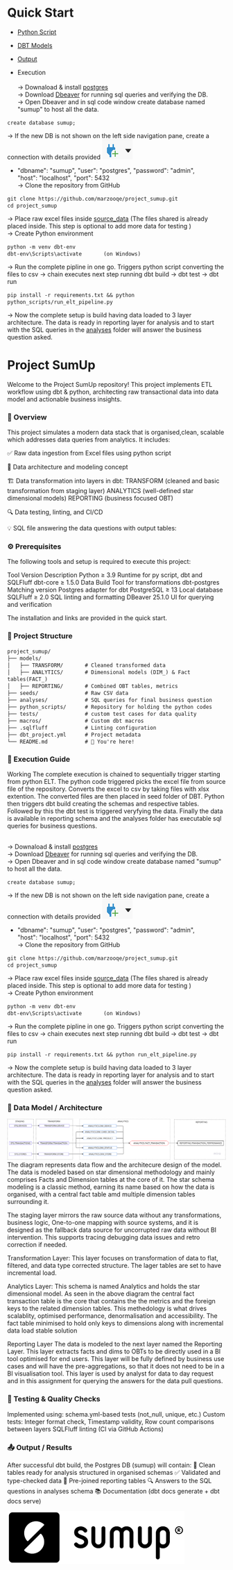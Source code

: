 # Quick Start

- [Python Script](python_scripts)
- [DBT Models](models)
- [Output](analyses)

- Execution  
<br />-> Downaload & install [postgres](https://www.postgresql.org/download/)  
-> Download [Dbeaver](https://dbeaver.io/download/) for running sql queries and verifying the DB.  
-> Open Dbeaver and in sql code window create database named "sumup" to host all the data.
<pre><code>create database sumup;</code></pre>
-> If the new DB is not shown on the left side navigation pane, create a connection with details provided
![connection](documentation/image3.png)  
-   "dbname": "sumup",
    "user": "postgres",
    "password": "admin",
<br />"host": "localhost",
    "port": 5432
<br />-> Clone the repository from GitHub
<pre><code>git clone https://github.com/marzooqe/project_sumup.git
cd project_sumup </code></pre>
-> Place raw excel files inside [source_data](source_data)
(The files shared is already placed inside. This step is optional to add more data for testing )
<br />-> Create Python environment
<pre><code>python -m venv dbt-env
dbt-env\Scripts\activate       (on Windows)</code></pre>
-> Run the complete pipline in one go. Triggers python script converting the files to csv -> chain executes next step running dbt build -> dbt test -> dbt run
<pre><code>pip install -r requirements.txt && python python_scripts/run_elt_pipeline.py</code></pre>
-> Now the complete setup is build having data loaded to 3 layer architecture. The data is ready in reporting layer for analysis and to start with the SQL queries in the [analyses](analyses) folder will answer the business question asked.


# Project SumUp
Welcome to the Project SumUp repository! This project implements ETL workflow using dbt & python, architecting raw transactional data into data model and actionable business insights.

### 🧭 Overview
This project simulates a modern data stack that is organised,clean, scalable which addresses data queries from analytics. It includes:

✅ Raw data ingestion from Excel files using python script

📂 Data architecture and modeling concept

🏗️ Data transformation into layers in dbt:
TRANSFORM (cleaned and basic transformation from staging layer)
ANALYTICS (well-defined star dimensional models)
REPORTING (business focused OBT)

🔍 Data testing, linting, and CI/CD

💡 SQL file answering the data questions with output tables:

### ⚙️ Prerequisites
The following tools and setup is required to execute this project:

Tool	        Version	            Description
Python	        ≥ 3.9	            Runtime for py script, dbt and SQLFluff
dbt-core	    ≥ 1.5.0	            Data Build Tool for transformations
dbt-postgres	Matching version	Postgres adapter for dbt
PostgreSQL	    ≥ 13	            Local database
SQLFluff	    ≥ 2.0	            SQL linting and formatting
DBeaver         25.1.0              UI for querying and verification

The installation and links are provided in the quick start.

### 📂 Project Structure  
    project_sumup/  
    ├── models/  
    │   ├── TRANSFORM/       # Cleaned transformed data  
    │   ├── ANALYTICS/       # Dimensional models (DIM_) & Fact tables(FACT_)  
    │   ├── REPORTING/       # Combined OBT tables, metrics  
    ├── seeds/               # Raw CSV data  
    ├── analyses/            # SQL queries for final business question  
    ├── python_scripts/      # Repository for holding the python codes  
    ├── tests/               # custom test cases for data quality  
    ├── macros/              # Custom dbt macros  
    ├── .sqlfluff            # Linting configuration  
    ├── dbt_project.yml      # Project metadata  
    └── README.md            # 📄 You're here!  

### 🚀 Execution Guide     
Working
The complete execution is chained to sequentially trigger starting from python ELT. The python code triggered picks the excel file from source file of the repository. Converts the excel to csv by taking files with xlsx extention. The converted files are then placed in seed folder of DBT. Python then triggers dbt build creating the schemas and respective tables. Followed by this the dbt test is triggered veryfying the data. Finally the data is available in reporting schema and the analyses folder has executable sql queries for business questions.

<br />-> Downaload & install [postgres](https://www.postgresql.org/download/)  
-> Download [Dbeaver](https://dbeaver.io/download/) for running sql queries and verifying the DB.  
-> Open Dbeaver and in sql code window create database named "sumup" to host all the data.
<pre><code>create database sumup;</code></pre>
-> If the new DB is not shown on the left side navigation pane, create a connection with details provided
![connection](documentation/image3.png)  
-   "dbname": "sumup",
    "user": "postgres",
    "password": "admin",
<br />"host": "localhost",
    "port": 5432
<br />-> Clone the repository from GitHub
<pre><code>git clone https://github.com/marzooqe/project_sumup.git
cd project_sumup </code></pre>
-> Place raw excel files inside [source_data](source_data)
(The files shared is already placed inside. This step is optional to add more data for testing )
<br />-> Create Python environment
<pre><code>python -m venv dbt-env
dbt-env\Scripts\activate       (on Windows)</code></pre>
-> Run the complete pipline in one go. Triggers python script converting the files to csv -> chain executes next step running dbt build -> dbt test -> dbt run
<pre><code>pip install -r requirements.txt && python run_elt_pipeline.py</code></pre>
-> Now the complete setup is build having data loaded to 3 layer architecture. The data is ready in reporting layer for analysis and to start with the SQL queries in the [analyses](analyses) folder will answer the business question asked.  


### 🧱 Data Model / Architecture
![Data Model](documentation/image.png)
The diagram represents data flow and the architecure design of the model. The data is modeled based on star dimensional methodology and mainly comprises Facts and Dimension tables at the core of it. The star schema modeling is a classic method, earning its name based on how the data is organised, with a central fact table amd multiple dimension tables surrounding it. 

The staging layer mirrors the raw source data without any transformations, business logic, One-to-one mapping with source systems, and it is designed as the fallback data source for uncorrupted raw data without BI intervention. This supports tracing debugging data issues and retro correction if needed.

Transformation Layer:
This layer focuses on transformation of data to flat, filtered, and data type corrected structure. The lager tables are set to have incremental load.

Analytics Layer:
This schema is named Analytics and holds the star dimensional model. As seen in the above diagram the central fact transaction table is the core that contains the the metrics and the foreign keys to the related dimension tables. This methedology is what drives scalablity, optimised performance, denormalisation and accessibility. The fact table minimised to hold only keys to dimensions along with incremental data load stable solution 

Reporting Layer
The data is modeled to the next layer named the Reporting Layer. This layer extracts facts and dims to OBTs to be directly used in a BI tool optimised for end users. This layer will be fully defined by business use cases and will have the pre-aggregations, so that it does not need to be in a BI visualisation tool. This layer is used by analyst for data to day request and in this assignment for querying the answers for the data pull questions.

### 🧪 Testing & Quality Checks
Implemented using: schema.yml-based tests (not_null, unique, etc.)
Custom tests: Integer format check, Timestamp validity, Row count comparisons between layers
SQLFluff linting (CI via GitHub Actions)

### 📤 Output / Results
After successful dbt build, the Postgres DB (sumup) will contain:
🚀 Clean tables ready for analysis structured in organised schemas
✅ Validated and type-checked data
🧾 Pre-joined reporting tables
🔍 Answers to the SQL questions in analyses schema
📚 Documentation (dbt docs generate + dbt docs serve)

![Sumup](documentation/image-1.png)
